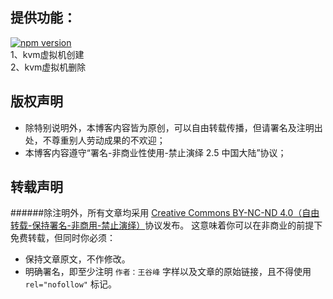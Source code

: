 ## 提供功能：
[![npm version](https://d25lcipzij17d.cloudfront.net/badge.svg?id=js&type=6&v=1.0.0&x2=0)](https://github.com/wanggufeng/qsf.git)<br>
1、kvm虚拟机创建<br>
2、kvm虚拟机删除<br>

## 版权声明
* 除特别说明外，本博客内容皆为原创，可以自由转载传播，但请署名及注明出处，不尊重别人劳动成果的不欢迎；
* 本博客内容遵守“署名-非商业性使用-禁止演绎 2.5 中国大陆”协议；

## 转载声明
######除注明外，所有文章均采用 [Creative Commons BY-NC-ND 4.0（自由转载-保持署名-非商用-禁止演绎）](http://creativecommons.org/licenses/by-nc-nd/4.0/deed.zh)协议发布。
这意味着你可以在非商业的前提下免费转载，但同时你必须：
* 保持文章原文，不作修改。
* 明确署名，即至少注明 `作者：王谷峰` 字样以及文章的原始链接，且不得使用 `rel="nofollow"` 标记。

